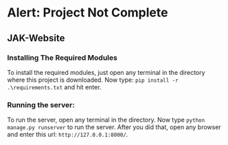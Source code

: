 # Alert: Project Not Complete

## JAK-Website

### Installing The Required Modules
To install the required modules, just open any terminal in the directory where this project is downloaded. Now type: `pip install -r .\requirements.txt` and hit enter.

### Running the server:
To run the server, open any terminal in the directory. Now type `python manage.py runserver` to run the server. After you did that, open any browser and enter this url: `http://127.0.0.1:8000/`.
